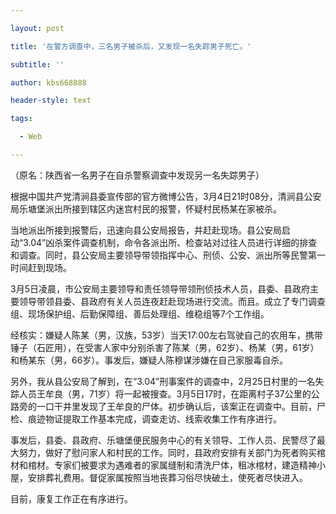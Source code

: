 ---
layout: post
title: '在警方调查中，三名男子被杀后，又发现一名失踪男子死亡。'
subtitle: ''
author: kbs668888
header-style: text
tags:
  - Web
---
（原名：陕西省一名男子在自杀警察调查中发现另一名失踪男子）

根据中国共产党清涧县委宣传部的官方微博公告，3月4日21时08分，清涧县公安局乐塘堡派出所接到辖区内迷宫村民的报警，怀疑村民杨某在家被杀。

当地派出所接到报警后，迅速向县公安局报告，并赶赴现场。县公安局启动“3.04”凶杀案件调查机制，命令各派出所、检查站对过往人员进行详细的排查和调查。同时，县公安局主要领导带领指挥中心、刑侦、公安、派出所等民警第一时间赶到现场。

3月5日凌晨，市公安局主要领导和责任领导带领刑侦技术人员，县委、县政府主要领导带领县委、县政府有关人员连夜赶赴现场进行交流。而且。成立了专门调查组、现场保护组、后勤保障组、善后处理组、维稳组等7个工作组。

经核实：嫌疑人陈某（男，汉族，53岁）当天17:00左右驾驶自己的农用车，携带锤子（石匠用），在受害人家中分别杀害了陈某（男，62岁）、杨某（男，61岁）和杨某东（男，66岁）。事发后，嫌疑人陈穆谋涉嫌在自己家服毒自杀。

另外，我从县公安局了解到，在“3.04”刑事案件的调查中，2月25日村里的一名失踪人员王牟良（男，71岁）将一起被搜查。3月5日17时，在距离村子37公里的公路旁的一口干井里发现了王牟良的尸体。初步确认后，该案正在调查中。目前，尸检、痕迹物证提取工作基本完成，调查走访、线索收集工作有序进行。

事发后，县委、县政府、乐塘堡便民服务中心的有关领导、工作人员、民警尽了最大努力，做好了慰问家人和村民的工作。同时，县政府安排有关部门为死者购买棺材和棺材。专家们被要求为遇难者的家属缝制和清洗尸体，租冰棺材，建造精神小屋，安排葬礼费用。督促家属按照当地丧葬习俗尽快破土，使死者尽快进入。

目前，康复工作正在有序进行。

